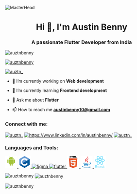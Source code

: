 ![MasterHead](https://1.bp.blogspot.com/-7A4WynwLsMw/XbBpCXG8fHI/AAAAAAAAMt4/uOa1bpLskYgrwGbllhSu2SDj_Mig8SXJQCLcBGAsYHQ/s1600/2000_600px.gif)
<h1 align="center">Hi 👋, I'm Austin Benny</h1>
<h3 align="center">A passionate Flutter Developer from India</h3>



<p align="left"> <img src="https://komarev.com/ghpvc/?username=auztnbenny&label=Profile%20views&color=0e75b6&style=flat" alt="auztnbenny" /> </p>

<p align="left"> <a href="https://github.com/ryo-ma/github-profile-trophy"><img src="https://github-profile-trophy.vercel.app/?username=auztnbenny" alt="auztnbenny" /></a> </p>

<p align="left"> <a href="https://twitter.com/auztn_" target="blank"><img src="https://img.shields.io/twitter/follow/auztn_?logo=twitter&style=for-the-badge" alt="auztn_" /></a> </p>

- 🔭 I’m currently working on **Web development**

- 🌱 I’m currently learning **Frontend development**

- 💬 Ask me about **Flutter**

- 📫 How to reach me **austinbenny10@gmail.com**

<h3 align="left">Connect with me:</h3>
<p align="left">
<a href="https://twitter.com/auztn_" target="blank"><img align="center" src="https://raw.githubusercontent.com/rahuldkjain/github-profile-readme-generator/master/src/images/icons/Social/twitter.svg" alt="auztn_" height="30" width="40" /></a>
<a href="https://linkedin.com/in/https://www.linkedin.com/in/austinbenny/" target="blank"><img align="center" src="https://raw.githubusercontent.com/rahuldkjain/github-profile-readme-generator/master/src/images/icons/Social/linked-in-alt.svg" alt="https://www.linkedin.com/in/austinbenny/" height="30" width="40" /></a>
<a href="https://instagram.com/auztn_" target="blank"><img align="center" src="https://raw.githubusercontent.com/rahuldkjain/github-profile-readme-generator/master/src/images/icons/Social/instagram.svg" alt="auztn_" height="30" width="40" /></a>
</p>

<h3 align="left">Languages and Tools:</h3>
<p align="left"> <a href="https://developer.android.com" target="_blank" rel="noreferrer"> <img src="https://raw.githubusercontent.com/devicons/devicon/master/icons/android/android-original-wordmark.svg" alt="android" width="40" height="40"/> </a> <a href="https://www.cprogramming.com/" target="_blank" rel="noreferrer"> <img src="https://raw.githubusercontent.com/devicons/devicon/master/icons/c/c-original.svg" alt="c" width="40" height="40"/> </a> <a href="https://www.figma.com/" target="_blank" rel="noreferrer"> <img src="https://www.vectorlogo.zone/logos/figma/figma-icon.svg" alt="figma" width="40" height="40"/> </a> <a href="https://flutter.dev" target="_blank" rel="noreferrer"> <img src="https://www.vectorlogo.zone/logos/flutterio/flutterio-icon.svg" alt="flutter" width="40" height="40"/> </a> <a href="https://www.w3.org/html/" target="_blank" rel="noreferrer"> <img src="https://raw.githubusercontent.com/devicons/devicon/master/icons/html5/html5-original-wordmark.svg" alt="html5" width="40" height="40"/> </a> <a href="https://www.java.com" target="_blank" rel="noreferrer"> <img src="https://raw.githubusercontent.com/devicons/devicon/master/icons/java/java-original.svg" alt="java" width="40" height="40"/> </a> <a href="https://reactjs.org/" target="_blank" rel="noreferrer"> <img src="https://raw.githubusercontent.com/devicons/devicon/master/icons/react/react-original-wordmark.svg" alt="react" width="40" height="40"/> </a> </p>

<p><img align="left" src="https://github-readme-stats.vercel.app/api/top-langs?username=auztnbenny&show_icons=true&locale=en&layout=compact" alt="auztnbenny" /></p>

<p>&nbsp;<img align="center" src="https://github-readme-stats.vercel.app/api?username=auztnbenny&show_icons=true&locale=en" alt="auztnbenny" /></p>

<p><img align="center" src="https://github-readme-streak-stats.herokuapp.com/?user=auztnbenny&" alt="auztnbenny" /></p>
